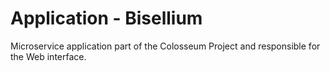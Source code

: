 # Application - Bisellium

Microservice application part of the Colosseum Project and responsible for the Web interface.

